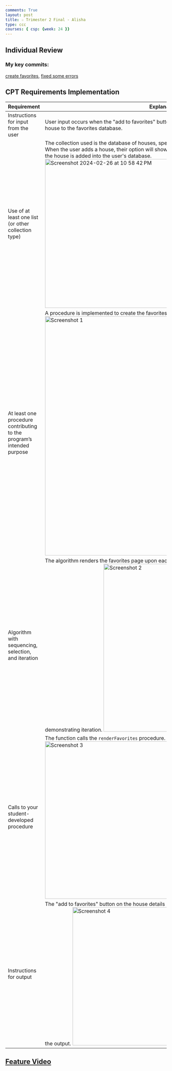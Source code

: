 ```yaml
---
comments: True
layout: post
title: ☆ Trimester 2 Final - Alisha
type: ccc
courses: { csp: {week: 24 }}
---
```


## Individual Review 

### My key commits: 
[create favorites](https://github.com/Real-Estate-Analyzation/RealEstateFrontend/commit/70b062ec7ba64f891ee9ec78137f93affe2efbac), [fixed some errors](https://github.com/Real-Estate-Analyzation/RealEstateFrontend/commit/09c7e6e70cb115e2cacdc585b0390fcede9c4df3)

## CPT Requirements Implementation

| Requirement                                | Explanation                                                                              |
|--------------------------------------------|------------------------------------------------------------------------|
| Instructions for input from the user        | User input occurs when the "add to favorites" button is clicked, triggering the addition of the house to the favorites database. |
| Use of at least one list (or other collection type) | The collection used is the database of houses, specifically comprised of the user's favorite picks. When the user adds a house, their option will show up on the SQLite database, demonstrating that the house is added into the user's database. <img width="463" alt="Screenshot 2024-02-26 at 10 58 42 PM" src="https://github.com/TDWolff/AtlasIndex/assets/39902320/0f01b3f0-09f5-43fe-8e64-c2f7cd031732">|
| At least one procedure contributing to the program’s intended purpose | A procedure is implemented to create the favorites page. <img width="744" alt="Screenshot 1" src="https://github.com/Real-Estate-Analyzation/RealEstateFrontend/assets/39902320/4de4e1c3-bc5c-4208-8e81-111bdc0dea4e">|
| Algorithm with sequencing, selection, and iteration | The algorithm renders the favorites page upon each user addition, involving database recreation, demonstrating iteration. <img width="522" alt="Screenshot 2" src="https://github.com/Real-Estate-Analyzation/RealEstateFrontend/assets/39902320/82e5251e-a9ff-4cb7-9df4-fd44a2746bfc">|
| Calls to your student-developed procedure   | The function calls the `renderFavorites` procedure.  <img width="490" alt="Screenshot 3" src="https://github.com/Real-Estate-Analyzation/RealEstateFrontend/assets/39902320/b06e2ffd-1cbc-43b5-9803-c6b4c6746356">|
| Instructions for output                     | The "add to favorites" button on the house details page redirects to the favorites page, displaying the output. <img width="430" alt="Screenshot 4" src="https://github.com/Real-Estate-Analyzation/RealEstateFrontend/assets/39902320/ff43f7d3-ef2a-4281-93ea-e4fd34d9a825">|

## [Feature Video](https://youtu.be/-59Q6wQGQX4)